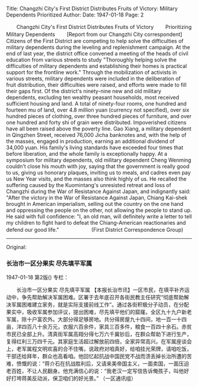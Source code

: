 Title: Changzhi City's First District Distributes Fruits of Victory: Military Dependents Prioritized
Author:
Date: 1947-01-18
Page: 2

　　Changzhi City's First District Distributes Fruits of Victory
　　Prioritizing Military Dependents
　　[Report from our Changzhi City correspondent] Citizens of the First District are competing to help solve the difficulties of military dependents during the leveling and replenishment campaign. At the end of last year, the district office convened a meeting of the heads of civil education from various streets to study "Thoroughly helping solve the difficulties of military dependents and establishing their homes is practical support for the frontline work." Through the mobilization of activists in various streets, military dependents were included in the deliberation of fruit distribution, their difficulties were raised, and efforts were made to fill their gaps first. Of the district's ninety-nine new and old military dependents, excluding ten wealthy peasant households, most received sufficient housing and land. A total of ninety-four rooms, one hundred and fourteen mu of land, over 4.8 million yuan (currency not specified), over six hundred pieces of clothing, over three hundred pieces of furniture, and over one hundred and forty shi of grain were distributed. Impoverished citizens have all been raised above the poverty line. Gao Xiang, a military dependent in Qingzhen Street, received 76,000 Jicha banknotes and, with the help of the masses, engaged in production, earning an additional dividend of 34,000 yuan. His family's living standards have exceeded four times that before liberation, and the whole family is exceptionally happy. At a symposium for military dependents, old military dependent Cheng Wenming couldn't close his mouth with joy, saying that the government is really good to us, giving us honorary plaques, inviting us to meals, and cadres even pay us New Year visits, and the masses also think highly of us. He recalled the suffering caused by the Kuomintang's unresisted retreat and loss of Changzhi during the War of Resistance Against Japan, and indignantly said: "After the victory in the War of Resistance Against Japan, Chiang Kai-shek brought in American imperialism, selling out the country on the one hand and oppressing the people on the other, not allowing the people to stand up. He said with full confidence: "I, an old man, will definitely write a letter to tell my children to fight hard to defeat the Chiang-American reactionaries and defend our good life."
　　　　　　(First District Correspondence Group)



<hr /> 

Original: 


### 长治市一区分果实  尽先填平军属

1947-01-18
第2版()
专栏：

　　长治市一区分果实
    尽先填平军属
    【本报长治市讯】一区市民，在填平补齐运动中，争先帮助解决军属困难。区署于去年底召开各街民教主任研究“彻底帮助解决军属困难建立家务，就是实际支援前线工作”。通过各街积极分子动员，在分配果实中，吸收军属参加评议，提出困难，尽先填平他们的窟窿。全区九十九户新老军属，除十户富农外。大部分得足够房地。共分得房屋九十四间，地一百一十四亩，洋四百八十余万元，衣服六百余件，家具三百多件，粮食一百四十余石。赤贫市民已全部上升。清真街军属高翔分得七万六千冀钞后，在群众帮助下进行生产，复得红利三万四千元。其家庭生活超过解放前四倍，全家异常高兴。在军属座谈会上，老军属程文明欢喜的合不住嘴，说政府对咱真好，给咱挂光荣牌，请咱吃饭，干部还给拜年，群众也高看咱。他回忆起抗战中国民党不战而溃丢掉长治所遭的苦难，愤慨的说：“蒋介石在抗战胜利后，又请来美帝国主义，一面卖国，一面压迫老百姓，不让人民翻身。他充满信心的说：“我老汉一定写信告诉俺孩子，叫他好好打垮蒋美反动派，保卫咱们的好光景。”
            （一区通讯组）
